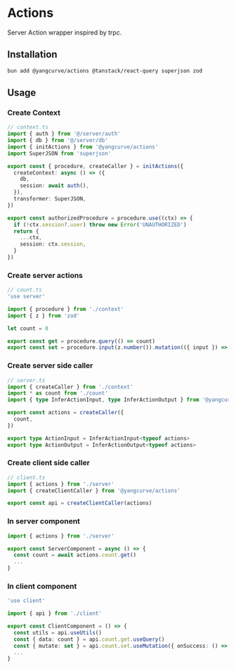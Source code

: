 # Actions

Server Action wrapper inspired by trpc.

## Installation

```sh
bun add @yangcurve/actions @tanstack/react-query superjson zod
```

## Usage

### Create Context

```ts
// context.ts
import { auth } from '@/server/auth'
import { db } from '@/server/db'
import { initActions } from '@yangcurve/actions'
import SuperJSON from 'superjson'

export const { procedure, createCaller } = initActions({
  createContext: async () => ({
    db,
    session: await auth(),
  }),
  transformer: SuperJSON,
})

export const authorizedProcedure = procedure.use((ctx) => {
  if (!ctx.session?.user) throw new Error('UNAUTHORIZED')
  return {
    ...ctx,
    session: ctx.session,
  }
})
```

### Create server actions

```ts
// count.ts
'use server'

import { procedure } from './context'
import { z } from 'zod'

let count = 0

export const get = procedure.query(() => count)
export const set = procedure.input(z.number()).mutation(({ input }) => (state = input))
```

### Create server side caller

```ts
// server.ts
import { createCaller } from './context'
import * as count from './count'
import { type InferActionInput, type InferActionOutput } from '@yangcurve/actions'

export const actions = createCaller({
  count,
})

export type ActionInput = InferActionInput<typeof actions>
export type ActionOutput = InferActionOutput<typeof actions>
```

### Create client side caller

```ts
// client.ts
import { actions } from './server'
import { createClientCaller } from '@yangcurve/actions'

export const api = createClientCaller(actions)
```

### In server component

```ts
import { actions } from './server'

export const ServerComponent = async () => {
  const count = await actions.count.get()
  ...
}
```

### In client component

```ts
'use client'

import { api } from './client'

export const ClientComponent = () => {
  const utils = api.useUtils()
  const { data: count } = api.count.get.useQuery()
  const { mutate: set } = api.count.set.useMutation({ onSuccess: () => utils.count.invalidate() })
  ...
}
```
